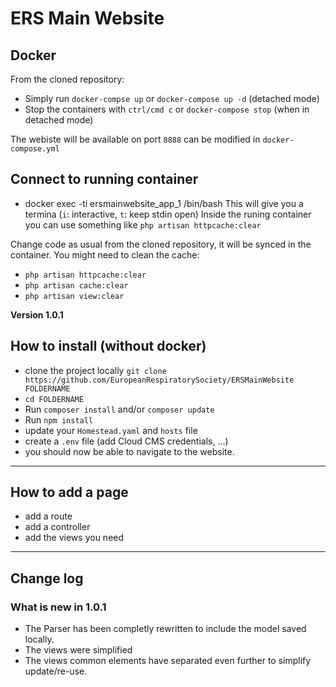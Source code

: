 # ERS Main Website

## Docker
From the cloned repository:

* Simply run `docker-compse up` or `docker-compose up -d` (detached mode)
* Stop the containers with `ctrl/cmd c` or `docker-compose stop` (when in detached mode)

The webiste will be available on port `8888` can be modified in `docker-compose.yml`

## Connect to running container
* docker exec -ti ersmainwebsite_app_1 /bin/bash
This will give you a termina (`i`: interactive, `t`: keep stdin open)
Inside the runing container you can use something like `php artisan httpcache:clear`

Change code as usual from the cloned repository, it will be synced in the container. You might need to clean the cache:

* `php artisan httpcache:clear`
* `php artisan cache:clear`
* `php artisan view:clear`

**Version 1.0.1**

## How to install (without docker)
* clone the project locally `git clone https://github.com/EuropeanRespiratorySociety/ERSMainWebsite FOLDERNAME`
* `cd FOLDERNAME`
* Run `composer install` and/or `composer update`
* Run `npm install`
* update your `Homestead.yaml` and `hosts` file
* create a `.env` file (add Cloud CMS credentials, ...)
* you should now be able to navigate to the website.

-------------------

## How to add a page
* add a route
* add a controller
* add the views you need

-------------------
## Change log

### What is new in 1.0.1
* The Parser has been completly rewritten to include the model saved locally. 
* The views were simplified
* The views common elements have separated even further to simplify update/re-use.